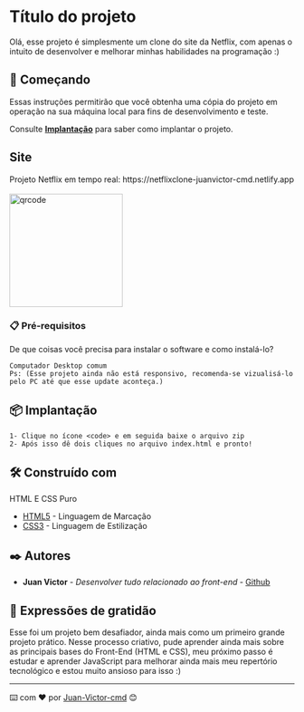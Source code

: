 # Título do projeto

Olá, esse projeto é simplesmente um clone do site da Netflix, com apenas o intuito de desenvolver e melhorar minhas habilidades na programação :)

## 🚀 Começando

Essas instruções permitirão que você obtenha uma cópia do projeto em operação na sua máquina local para fins de desenvolvimento e teste.

Consulte **[Implantação](#-implanta%C3%A7%C3%A3o)** para saber como implantar o projeto.

<h2>Site</h2> 
Projeto Netflix em tempo real:
https://netflixclone-juanvictor-cmd.netlify.app
<br> <br>
<img align="center" alt="qrcode" height="200" width="200" src="https://user-images.githubusercontent.com/84739920/215889200-3e960413-cd3b-4e88-81dd-e68fee565d93.png">

### 📋 Pré-requisitos

De que coisas você precisa para instalar o software e como instalá-lo?

```
Computador Desktop comum
Ps: (Esse projeto ainda não está responsivo, recomenda-se vizualisá-lo pelo PC até que esse update aconteça.)
```

## 📦 Implantação

```
1- Clique no ícone <code> e em seguida baixe o arquivo zip
2- Após isso dê dois cliques no arquivo index.html e pronto!
```

## 🛠️ Construído com

HTML E CSS Puro

- [HTML5](https://developer.mozilla.org/pt-BR/docs/Web/HTML) - Linguagem de Marcação
- [CSS3](https://developer.mozilla.org/pt-BR/docs/Web/css) - Linguagem de Estilização

## ✒️ Autores

- **Juan Victor** - _Desenvolver tudo relacionado ao front-end_ - [Github](https://github.com/JuanVictor-cmd)

## 🎁 Expressões de gratidão

Esse foi um projeto bem desafiador, ainda mais como um primeiro grande projeto prático. Nesse processo criativo,
pude aprender ainda mais sobre as principais bases do Front-End (HTML e CSS), meu próximo passo é estudar e aprender
JavaScript para melhorar ainda mais meu repertório tecnológico e estou muito ansioso para isso :)

---

⌨️ com ❤️ por [Juan-Victor-cmd](https://github.com/JuanVictor-cmd) 😊
